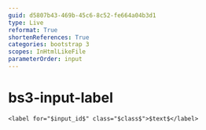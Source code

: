 ```yaml
---
guid: d5807b43-469b-45c6-8c52-fe664a04b3d1
type: Live
reformat: True
shortenReferences: True
categories: bootstrap 3
scopes: InHtmlLikeFile
parameterOrder: input
---
```


# bs3-input-label



```
<label for="$input_id$" class="$class$">$text$</label>
```
